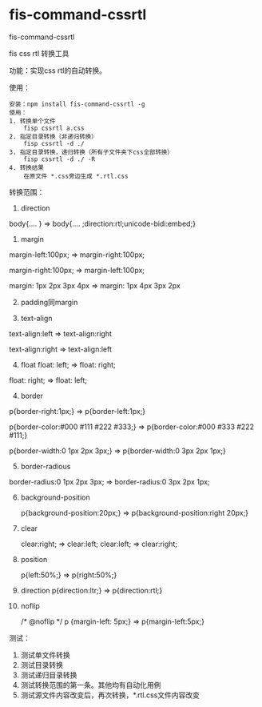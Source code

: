 fis-command-cssrtl
==================

fis-command-cssrtl

fis css rtl 转换工具

功能：实现css rtl的自动转换。

使用：

    安装：npm install fis-command-cssrtl -g
    使用：
    1. 转换单个文件
        fisp cssrtl a.css
    2. 指定目录转换（非递归转换）
        fisp cssrtl -d ./
    3. 指定目录转换，递归转换（所有子文件夹下css全部转换）
        fisp cssrtl -d ./ -R
    4. 转换结果
        在原文件 *.css旁边生成 *.rtl.css

转换范围：

1. direction

body{.... } => body{.... ;direction:rtl;unicode-bidi:embed;}

1. margin

margin-left:100px; => margin-right:100px;

margin-right:100px; => margin-left:100px;

margin: 1px 2px 3px 4px => margin: 1px 4px 3px 2px

2. padding同margin

3. text-align

text-align:left => text-align:right

text-align:right => text-align:left

4. float
float: left; => float: right;

float: right; => float: left;

4. border

p{border-right:1px;} => p{border-left:1px;}

p{border-color:#000 #111 #222 #333;} => p{border-color:#000 #333 #222 #111;}

p{border-width:0 1px 2px 3px;} => p{border-width:0 3px 2px 1px;}

5. border-radious

border-radius:0 1px 2px 3px; => border-radius:0 3px 2px 1px;

6. background-position

    p{background-position:20px;} => p{background-position:right 20px;}

7. clear

    clear:right; => clear:left;
    clear:left; => clear:right;

8. position

    p{left:50%;} => p{right:50%;}

9. direction
    p{direction:ltr;} => p{direction:rtl;}

10. noflip

    /* @noflip */ p {margin-left: 5px;} => p{margin-left:5px;}


测试：
1. 测试单文件转换
2. 测试目录转换
3. 测试递归目录转换
4. 测试转换范围的第一条。其他均有自动化用例
5. 测试源文件内容改变后，再次转换，*.rtl.css文件内容改变
